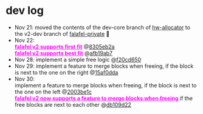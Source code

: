 # dev log
- Nov 21:  moved the contents of the dev-core branch of [hw-allocator](https://github.com/takeshiho0531/hw-allocator) to the v2-dev branch of [falafel-private](https://github.com/takeshiho0531/falafel-private) 🙌
- Nov 22:  <br><span style="color: magenta;"><u>**falafel v2 supports first fit**</u></span> @[8305eb2a](https://github.com/jfarresg/falafel-private/tree/8305eb2a7a5b417a713e5f56754c76eb9fdf5a59) <br>
<span style="color: magenta;"><u>**falafel v2 supports best fit**</u></span> @[afb19ab7](https://github.com/jfarresg/falafel-private/tree/afb19ab7a4f71eb5533b0bd1b2315c628715af37)
- Nov 28: implement a simple free logic @[f20cd650](https://github.com/jfarresg/falafel-private/tree/f20cd65041cb26238f44287c8eb97e2ed6dab910)
- Nov 29: implement a feature to merge blocks when freeing, if the block is next to the one on the right @[15af0dda](https://github.com/jfarresg/falafel-private/tree/15af0dda0423f4fe7cc4ffe8d0bd92d0672fcfe0)
- Nov 30: <br> implement a feature to merge blocks when freeing, if the block is next to the one on the left @[2003be1c](https://github.com/jfarresg/falafel-private/tree/2003be1c5972101a479c7aad083bac49d947aa1c) <br>
<span style="color: magenta;"><u>**falafel v2 now supports a feature to merge blocks when freeing**</u></span> if the free blocks are next to each other @[db109d22](https://github.com/jfarresg/falafel-private/tree/db109d22db36fe63487d010262a3fcaa1756f88e)  